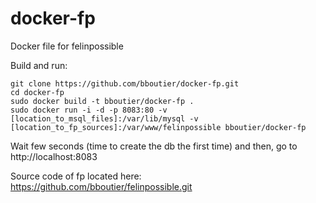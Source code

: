 # docker-fp
Docker file for felinpossible

Build and run:

```
git clone https://github.com/bboutier/docker-fp.git
cd docker-fp
sudo docker build -t bboutier/docker-fp .
sudo docker run -i -d -p 8083:80 -v [location_to_msql_files]:/var/lib/mysql -v [location_to_fp_sources]:/var/www/felinpossible bboutier/docker-fp
````

Wait few seconds (time to create the db the first time) and then, go to http://localhost:8083

Source code of fp located here: https://github.com/bboutier/felinpossible.git